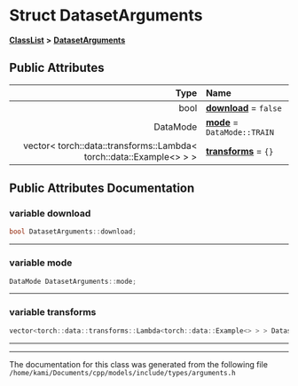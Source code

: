 

# Struct DatasetArguments



[**ClassList**](annotated.md) **>** [**DatasetArguments**](structDatasetArguments.md)


























## Public Attributes

| Type | Name |
| ---: | :--- |
|  bool | [**download**](#variable-download)   = `false`<br> |
|  DataMode | [**mode**](#variable-mode)   = `DataMode::TRAIN`<br> |
|  vector&lt; torch::data::transforms::Lambda&lt; torch::data::Example&lt;&gt; &gt; &gt; | [**transforms**](#variable-transforms)   = `{}`<br> |












































## Public Attributes Documentation




### variable download 

```C++
bool DatasetArguments::download;
```




<hr>



### variable mode 

```C++
DataMode DatasetArguments::mode;
```




<hr>



### variable transforms 

```C++
vector<torch::data::transforms::Lambda<torch::data::Example<> > > DatasetArguments::transforms;
```




<hr>

------------------------------
The documentation for this class was generated from the following file `/home/kami/Documents/cpp/models/include/types/arguments.h`

